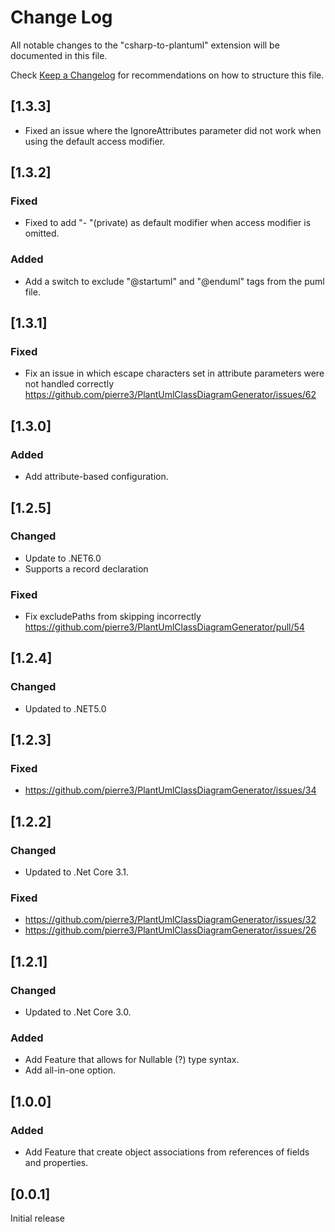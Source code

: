 # Change Log
All notable changes to the "csharp-to-plantuml" extension will be documented in this file.

Check [Keep a Changelog](http://keepachangelog.com/) for recommendations on how to structure this file.

## [1.3.3]
- Fixed an issue where the IgnoreAttributes parameter did not work when using the default access modifier.

## [1.3.2]
### Fixed
- Fixed to add "- "(private) as default modifier when access modifier is omitted.
### Added
- Add a switch to exclude "@startuml" and "@enduml" tags from the puml file. 

## [1.3.1]
### Fixed
- Fix an issue in which escape characters set in attribute parameters were not handled correctly  
  https://github.com/pierre3/PlantUmlClassDiagramGenerator/issues/62

## [1.3.0]
### Added
- Add attribute-based configuration.

## [1.2.5]
### Changed
- Update to .NET6.0
- Supports a record declaration
### Fixed
- Fix excludePaths from skipping incorrectly
  https://github.com/pierre3/PlantUmlClassDiagramGenerator/pull/54

## [1.2.4]
### Changed
- Updated to .NET5.0

## [1.2.3]
### Fixed
- https://github.com/pierre3/PlantUmlClassDiagramGenerator/issues/34

## [1.2.2]
### Changed
- Updated to .Net Core 3.1.
### Fixed
- https://github.com/pierre3/PlantUmlClassDiagramGenerator/issues/32
- https://github.com/pierre3/PlantUmlClassDiagramGenerator/issues/26

## [1.2.1]  
### Changed
- Updated to .Net Core 3.0.
### Added 
- Add Feature that allows for Nullable (?) type syntax.
- Add all-in-one option.

## [1.0.0]
### Added
- Add Feature that create object associations from references of fields and properties. 

## [0.0.1]
Initial release